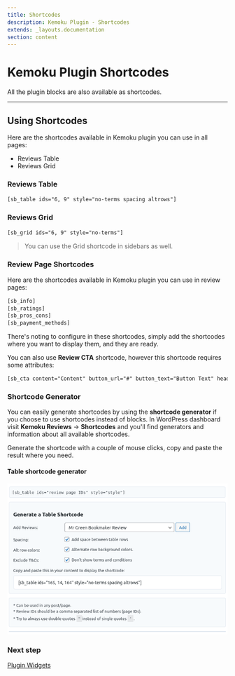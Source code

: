 ```yaml
---
title: Shortcodes
description: Kemoku Plugin - Shortcodes
extends: _layouts.documentation
section: content
---
```


# Kemoku Plugin Shortcodes

All the plugin blocks are also available as shortcodes.

---

## Using Shortcodes

Here are the shortcodes available in Kemoku plugin you can use in all pages:

- Reviews Table
- Reviews Grid

### Reviews Table

```html
[sb_table ids="6, 9" style="no-terms spacing altrows"]
```

### Reviews Grid

```html
[sb_grid ids="6, 9" style="no-terms"]
```

> You can use the Grid shortcode in sidebars as well.

### Review Page Shortcodes

Here are the shortcodes available in Kemoku plugin you can use in review pages:

```html
[sb_info]
[sb_ratings]
[sb_pros_cons]
[sb_payment_methods]
```

There's noting to configure in these shortcodes, simply add the shortcodes where you want to display them, and they are ready.

You can also use **Review CTA** shortcode, however this shortcode requires some attributes:

```html
[sb_cta content="Content" button_url="#" button_text="Button Text" heading="Heading"]
```

### Shortcode Generator

You can easily generate shortcodes by using the **shortcode generator** if you choose to use shortcodes instead of blocks. In WordPress dashboard visit **Kemoku Reviews** &#8594; **Shortcodes** and you'll find generators and information about all available shortcodes.

Generate the shortcode with a couple of mouse clicks, copy and paste the result where you need.

#### Table shortcode generator

![Kemoku Shortcode Generator](/assets/images/kemoku/kemoku-shortcode-generator.png)


### Next step

[Plugin Widgets](/docs/kemoku/widgets/)
